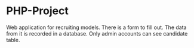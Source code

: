 # PHP-Project
Web application for recruiting models. 
There is a form to fill out. The data from it is recorded in a database. 
Only admin accounts can see candidate table.
